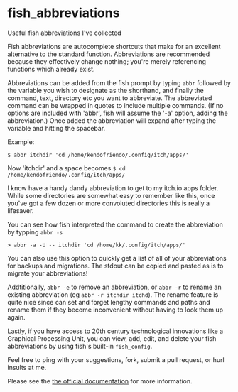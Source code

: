 # fish_abbreviations
Useful fish abbreviations I've collected

Fish abbreviations are autocomplete shortcuts that make for an excellent alternative to the standard function. Abbreviations are recommended because they effectively change nothing; you're merely referencing functions which already exist.

Abbreviations can be added from the fish prompt by typing `abbr` followed by the variable you wish to designate as the shorthand, and finally the command, text, directory etc you want to abbreviate. The abbreviated command can be wrapped in quotes to include multiple commands. (If no options are included with 'abbr', fish will assume the '-a' option, adding the abbreviation.) Once added the abbreviation will expand after typing the variable and hitting the spacebar. 

Example: 

`$ abbr itchdir 'cd /home/kendofriendo/.config/itch/apps/'`

Now 'itchdir' and a space becomes `$ cd /home/kendofriendo/.config/itch/apps/`

I know have a handy dandy abbreviation to get to my itch.io apps folder. While some directories are somewhat easy to remember like this, once you've got a few dozen or more convoluted directories this is really a lifesaver. 

You can see how fish interpreted the command to create the abbreviation by typping `abbr -s`

`> abbr -a -U -- itchdir 'cd /home/kk/.config/itch/apps/'`

You can also use this option to quickly get a list of all of your abbreviations for backups and migrations. The stdout can be copied and pasted as is to migrate your abbreviations!

Addtitionally, `abbr -e` to remove an abbreviation, or `abbr -r` to rename an existing abbreviation (eg `abbr -r itchdir itchd`). The rename feature is quite nice since can set and forget lengthy commands and paths and rename them if they become inconvenient without having to look them up again.

Lastly, if you have access to 20th century technological innovations like a Graphical Processing Unit, you can view, add, edit, and delete your fish abbreviations by using fish's built-in `fish_config`.

Feel free to ping with your suggestions, fork, submit a pull request, or hurl insults at me.

Please see the [the official documentation](https://fishshell.com/docs/current/cmds/abbr.html) for more information.
